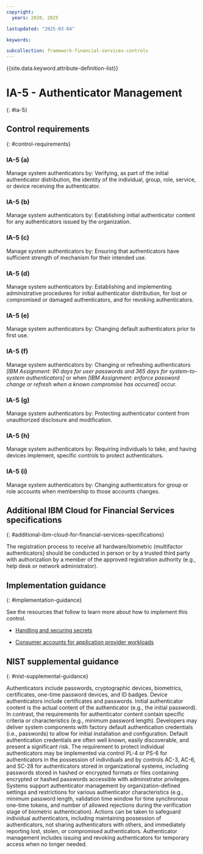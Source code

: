 ```yaml
---
copyright:
  years: 2020, 2025

lastupdated: "2025-03-04"

keywords:

subcollection: framework-financial-services-controls
---
```


{{site.data.keyword.attribute-definition-list}}

# IA-5 - Authenticator Management
{: #ia-5}

## Control requirements
{: #control-requirements}



### IA-5 (a)


Manage system authenticators by:
Verifying, as part of the initial authenticator distribution, the identity of the individual, group, role, service, or device receiving the authenticator.


### IA-5 (b)


Manage system authenticators by:
Establishing initial authenticator content for any authenticators issued by the organization.


### IA-5 (c)


Manage system authenticators by:
Ensuring that authenticators have sufficient strength of mechanism for their intended use.


### IA-5 (d)


Manage system authenticators by:
Establishing and implementing administrative procedures for initial authenticator distribution, for lost or compromised or damaged authenticators, and for revoking authenticators.


### IA-5 (e)


Manage system authenticators by:
Changing default authenticators prior to first use.


### IA-5 (f)

Manage system authenticators by:
Changing or refreshing authenticators _[IBM Assignment: 90 days for user passwords and 365 days for system-to-system authenticators]_ or when _[IBM Assignment: enforce password change or refresh when a known compromise has occurred]_ occur.


### IA-5 (g)


Manage system authenticators by:
Protecting authenticator content from unauthorized disclosure and modification.


### IA-5 (h)


Manage system authenticators by:
Requiring individuals to take, and having devices implement, specific controls to protect authenticators.


### IA-5 (i)


Manage system authenticators by:
Changing authenticators for group or role accounts when membership to those accounts changes.






## Additional IBM Cloud for Financial Services specifications
{: #additional-ibm-cloud-for-financial-services-specifications}

The registration process to receive all hardware/biometric (multifactor authenticators] should be conducted in person or by a trusted third party with authorization by a member of the approved registration authority (e.g., help desk or network administrator).




## Implementation guidance
{: #implementation-guidance}

See the resources that follow to learn more about how to implement this control.


- [Handling and securing secrets](/docs/framework-financial-services?topic=framework-financial-services-shared-secrets)


- [Consumer accounts for application provider workloads](/docs/framework-financial-services?topic=framework-financial-services-shared-account-consumer)






## NIST supplemental guidance
{: #nist-supplemental-guidance}

Authenticators include passwords, cryptographic devices, biometrics, certificates, one-time password devices, and ID badges. Device authenticators include certificates and passwords. Initial authenticator content is the actual content of the authenticator (e.g., the initial password). In contrast, the requirements for authenticator content contain specific criteria or characteristics (e.g., minimum password length). Developers may deliver system components with factory default authentication credentials (i.e., passwords) to allow for initial installation and configuration. Default authentication credentials are often well known, easily discoverable, and present a significant risk. The requirement to protect individual authenticators may be implemented via control PL-4 or PS-6 for authenticators in the possession of individuals and by controls AC-3, AC-6, and SC-28 for authenticators stored in organizational systems, including passwords stored in hashed or encrypted formats or files containing encrypted or hashed passwords accessible with administrator privileges.
Systems support authenticator management by organization-defined settings and restrictions for various authenticator characteristics (e.g., minimum password length, validation time window for time synchronous one-time tokens, and number of allowed rejections during the verification stage of biometric authentication). Actions can be taken to safeguard individual authenticators, including maintaining possession of authenticators, not sharing authenticators with others, and immediately reporting lost, stolen, or compromised authenticators. Authenticator management includes issuing and revoking authenticators for temporary access when no longer needed.
